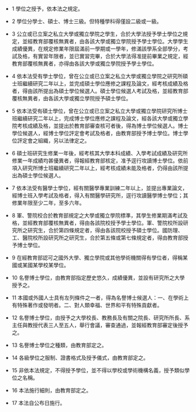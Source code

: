 * 1 學位之授予，依本法之規定。

* 2 學位分學士、碩士、博士三級。但特種學科得僅設二級或一級。

* 3 公立或已立案之私立大學或獨立學院之學生，合於大學法授予學士學位之規定，並經教育部覆核無異者，由各該大學或獨立學院授予學士學位。大學學生成績優異，在規定修業年限屆滿前一學期或一學年，修滿該學系全部學分，考試及格，有實習年限者，並已實習完畢，合於大學法得准提前畢業之規定，經教育部覆核無異者，亦得由各該大學或獨立學院授予學士學位。

* 4 依本法受有學士學位，曾在公立或已立案之私立大學或獨立學院之研究所碩士班繼續研究二年以上，並完成碩士學位應修之課程及論文，經考核成績及格者，得由該所提出為碩士學位候選人。碩士學位候選人考試及格，並經教育部覆核無異者，由各該大學或獨立學院授予碩士學位。

* 5 依本法受有碩士學位，曾在公立或已立案之私立大學或獨立學院研究所博士班繼續研究二年以上，完成博士學位應修之課程及論文，經各該大學或獨立學院考核成績及格，並提出於教育部審查核可者後，得為博士學位候選人。博士學位候選人，經博士學位評定會考試及格者，由教育部授予博士學位。博士學位評定會之組織，另以法律定之。

* 6 碩士班研究生修業一年後，經考核其大學本科成績、入學考試成績及研究所修業一年成績均甚優異者，得報經教育部核定，准予逕行攻讀博士學位。依前項入研究所博士班繼續研究二年以上，經考核成績未能及格者，仍得由該所提出為碩士學位候選人。

* 7 依本法受有醫學士學位，經有關醫學專業訓練二年以上，並提出專業論文，經博士班入學考試及格者，得入有關醫學研究所，逕行攻讀醫學博士學位；其修業年限至少二年，至多六年。

* 8 軍、警院校合於教育部規定之大學或獨立學院標準，其學生修業期滿考試及格，並經教育部覆核無異者，得由各該院校授予學士學位。軍、警院校所設研究所之研究生，合於第四條規定者，得由各該院校授予碩士學位。國防理、工、醫院校所設研究所之研究生，合於第五條或第七條規定者，得由教育部授予博士學位。

* 9 在經教育部認可之國外大學、獨立學院或其他學術機關得有學位者，得稱某國或某國某學校某學位。

* 10 名譽博士學位，由教育部指定歷史悠久，成績優異，並設有研究所之大學授予之。

* 11 本國或外國人士具有左列條件之一者，得為名譽博士候選人：一、在學術上有特殊著作或發明者。二、對人類幸福、世界和平有特殊貢獻者。

* 12 名譽博士學位，由授予之大學校長、教務長及有關之院長、研究所所長、系主任與教授代表三人至五人，舉行會議，審查通過，並報經教育部審定後授予之。

* 13 名譽博士學位之種類，由教育部定之。

* 14 各級學位之服制、證書格式及授予儀式，由教育部定之。

* 15 非依本法規定，不得授予學位，並不得以學校或學術機構名義，授予類似學位之名稱。

* 16 本法施行細則，由教育部定之。

* 17 本法自公布日施行。

